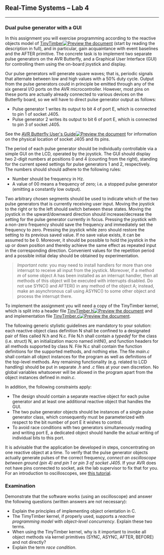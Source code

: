 ## Real-Time Systems – Lab 4

----------

### Dual pulse generator with a GUI

  
In this assignment you will exercise programming according to the reactive objects model of  [TinyTimber](https://ltu.instructure.com/courses/12170/files/1871704/download?wrap=1 "TinyTimber.pdf")[![Preview the document](https://ltu.instructure.com/images/preview.png)](https://ltu.instructure.com/courses/12170/files/1871704/download?wrap=1 "Preview the document")  (start by reading the description in full), and in particular, gain acquaintance with event baselines and the  AFTER  primitive. The concrete task is to implement two separate  pulse generators  on the AVR Butterfly, and a Graphical User Interface (GUI) for controlling them using the on-board joystick and display.  
  
Our pulse generators will generate square waves; that is, periodic signals that alternate between low and high values with a 50% duty cycle. Output from the pulse generators could in principle be emitted through any of the six general I/O ports on the AVR microcontroller. However, most pins on these ports are actually already connected to various devices on the Butterfly board, so we will have to direct pulse generator output as follows:

-   Pulse generator 1 writes its output to bit 4 of port E, which is connected to pin 1 of socket J405.
-   Pulse generator 2 writes its output to bit 6 of port E, which is connected to pin 3 of socket J405.

See the  [AVR Butterfly User's Guide](https://ltu.instructure.com/courses/12170/files/1871715/download?wrap=1 "doc4271_butterfly.pdf")[![Preview the document](https://ltu.instructure.com/images/preview.png)](https://ltu.instructure.com/courses/12170/files/1871715/download?wrap=1 "Preview the document")  for information on the physical location of socket J405 and its pins.  
  
The period of each pulse generator should be individually controllable via a simple GUI on the LCD, operated by the joystick. The GUI should display two 2-digit numbers at positions 0 and 4 (counting from the right), standing for the current speed settings for pulse generators 1 and 2, respectively. The numbers should should adhere to the following rules:

-   Number should be frequency in Hz.
-   A value of 00 means a frequency of zero; i.e. a stopped pulse generator (emitting a constantly low output).

Two arbitrary chosen segments should be used to indicate which of the two pulse generators that is currently receiving user input. Moving the joystick to the right or to the left should switch between these states. Moving the joystick in the upward/downward direction should increase/decrease the setting for the pulse generator currently in focus. Pressing the joystick with a non-zero frequency should save the frequency and immediately set the frequency to zero. Pressing the joystick while zero should restore the setting to its previous saved value. If no save value exists, it can be assumed to be 0. Moreover, it should be possible to hold the joystick in the up or down position and thereby achieve the same effect as repeated input in the corresponding direction. Convenient values for the repetition period and a possible initial delay should be obtained by experimentation.

> _Important note:_ you may need to install handlers for more than one interrupt to receive all input from the joystick. Moreover, if a method  _m_  of some object A has been installed as an interrupt handler, then all methods of this object will be executed with interrupts disabled. Do not use SYNC() and AFTER() in any method of the object A; instead, make an asynchronous call using ASYNC() to some other object and process the interrupt there.

To implement the assignment you will need a copy of the TinyTimber kernel, which is split into a header file  [TinyTimber.h](https://ltu.instructure.com/courses/12170/files/1871718/download?wrap=1 "TinyTimber.h")[![Preview the document](https://ltu.instructure.com/images/preview.png)](https://ltu.instructure.com/courses/12170/files/1871718/download?wrap=1 "Preview the document")  and and implementation file  [TinyTimber.c](https://ltu.instructure.com/courses/12170/files/1871717/download?wrap=1 "TinyTimber.c")[![Preview the document](https://ltu.instructure.com/images/preview.png)](https://ltu.instructure.com/courses/12170/files/1871717/download?wrap=1 "Preview the document").  
  
The following generic stylistic guidelines are mandatory to your solution: each reactive object class definition  N  shall be confined to a designated pair of files called  N.h and  N.c. File  N.h shall contain a  _typedef_  for the class (i.e. struct)  N, an initialization macro named  initN(), and function headers for all methods supported by class  N. File  N.c shall contain the function definitions for the supported methods, and nothing else. The file  _main.c_  shall contain all object instances for the program as well as definitions of the top-level methods. Any remaining functionality (e.g. related to LCD handling) should be put in separate  _.h_  and  _.c_  files at your own discretion. No global variables whatsoever will be allowed in the program apart from the object instances defined in  _main.c_.  
  
In addition, the following constraints apply:

-   The design should contain a separate reactive object for each pulse generator and at least one additional reactive object that handles the GUI.
-   The two pulse generator objects should be instances of a single pulse generator class, which consequently must be parameterized with respect to the bit number of port E it wishes to control.
-   To avoid race conditions with two generators simultaneously reading and writing port E, a dedicated object should handle the actual writing of individual bits to this port.

It is advisable that the application be developed in steps, concentrating on one reactive object at a time. To verify that the pulse generator objects actually generate pulses of the correct frequency,  _connect an oscilloscope between ground (pin 4) and pin 1 or pin 3 of socket J405_. If your AVR does not have pins connected to socket, ask the lab supervisor to fix that for you. For an introduction to oscilloscopes, see  [this tutorial](https://ltu.instructure.com/courses/12170/files/1871727/download "Link").

### Examination

Demonstrate that the software works (using an oscilloscope) and answer the following questions (written answers are not necessary):

-   Explain the principles of implementing object orientation in C.
-   The TimyTimber kernel, if properly used, supports a  _reactive programming_ _model_  with  _object-level concurrency_. Explain these two terms.
-   When using the TinyTimber kernel, why is it important to invoke all object methods via kernel primitives (SYNC, ASYNC, AFTER, BEFORE) and not directly?
-   Explain the term  _race condition_.